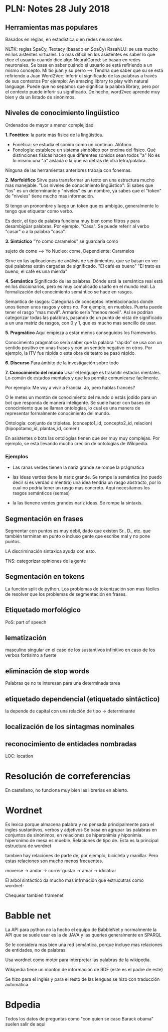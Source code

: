 # PLN: Notes 28 July 2018

## Herramientas mas populares 
Basados en reglas, en estadística o en redes neuronales

NLTK: reglas
SpaCy, Textacy (basado en SpaCy)
RasaNLU: se usa mucho en los aistentes virtuales. Lo mas dificil en los asistentes es saber lo que dice el usuario cuando dice algo
NeuralCored: se basan en redes neuronales. Se basa en saber cuándo el usuario se está refiriendo a un mismo concepto.
    Mi tío juan y su perro --> Tendría que saber que su se está refiriendo a Juan
Word2Vec: inferir el significado de las palabras a través de sus contextos
  Por ejemplo: An amazing library to play with natural language. 
  Puede que no sepamos que significa la palabra library, pero por el contexto puede inferir su significado. De hecho, word2vec aprende muy bien y da un listado de sinónimos.
  
  
 
 ## Niveles de conocimiento lingüistico
 
 Ordenados de mayor a menor complejidad.
 
 **1. Fonético:** la parte más física de la lingüistica. 
  - Fonética: se estudia el sonido como un continuo. Alófono. 
  - Fonología: establece un sistema simbólico por encima del físico. Qué distinciones físicas hacen que diferentes sonidos sean todos "a"
  No es lo mismo una "a" aislada o la que va detrás de otra letra/palabra.

Ninguna de las herramientas anteriores trabaja con fonemas.

 **2. Morfolófico**
 Sirve para transformar un texto en una estructura mucho mas manejable.
 "Los niveles de conocimiento lingüistico": Si sabes que "los" es un determinante y "niveles" es un nombre, ya sabes que el "token" de "niveles" tiene mucho mas información.
 
 Si tengo un pronombre y luego un token que es ambigüo, generalmente lo tengo que etiquetar como verbo.
 
 Es decir, el tipo de palabra funciona muy bien como filtros y para desambigûar palabras. Por ejemplo, "Casa". Se puede referir al verbo "casar" o a la palabra "casa".
 
 **3. Sintáctico**
 "Yo como caramelos" se guardaría como 
 
 sujeto de come --> Yo
 Nucleo: come, Dependiente: Caramelos
 
 Sirve en las aplicaciones de análisis de sentimientos, que se basan en ver qué palabras están cargadas de significado.
 "El café es bueno"
 "El trato es bueno, el café es una mierda"
 
 **4. Semántica**
 Significado de las palabras.
 Dónde está la semántica real está en los diccionarios, pero es muy complicado usarlo en el mundo real.
 La formalización del conocimiento semántico se hace en rasgos. 
 
 Semantica de rasgos: Categorías de conceptos interelacionados donde unos tienen unos rasgos y otros no.
 Por ejemplo, en muebles. Puerta puede tener el rasgo "mas movil". Armario sería "menos movil".
 Así se podrían categorizar todas las palabras, pasando de un punto de vista de significado a un una matriz de rasgos, con 0 y 1, que es mucho mas sencillo de usar.
 
 **5. Pragmático**
 Aquí empieza a estar menos conseguidos los frameworks.
 
 Conocimeinto pragmático sería saber que la palabra "rápido" se usa con un sentido positivo en unas frases y con un sentido negativo en otros.
 Por ejemplo, la ITV fue rápida o esta obra de teatro se pasó rápido.
 
 **6. Discurso**
 Para ámbito de la investigación sobre todo
 
 **7. Conocimiento del mundo**
 Usar el lenguaje es trasmitir estados mentales.
 Lo común de estados mentales y que les permite comunicarse facilmente.
 
 Por ejemplo: Me voy a vivir a Francia. Jo, pero hablas francés?
 
 O le metes un montón de conocimiento del mundo o estás jodido para un bot que responda de manera inteligente.
 Se suele hacer con bases de conocimiento que se llaman ontologías, lo cual es una manera de representar formalmente conocimiento del mundo.
 
 Ontología: conjunto de tripletas.
 (concepto1_id, concepto2_id, relacion) 
 (hipopótamo_id, plantas_id, comen)
 
 En asistentes o bots las ontologías tienen que ser muy muy complejas.
 Por ejemplo, se está llevando mucho creción de ontologías de Wikipedia.
 
 
### Ejemplos 

- Las ranas verdes tienen la nariz grande
se rompe la prágmatica

- las ideas verdes tiene la nariz grande.
Se rompe la semántica (no puedo decir si es verdad o mentira)
una idea tendría un rasgo abstracto, por lo cual no podría tener un rasgo mas concreto.
Aqui necesitamos los rasgos semánticos (semas)

- la las tienene verdes grandes nariz ideas.
Se rompe la sintaxis.

## Segmentación en frases
Segmentar con puntos es muy débil, dado que existen Sr., D., etc. que también terminan en punto o incluso gente que escribe mal y no pone puntos.

LA discriminación sintaxica ayuda con esto.

TNS: categorizar opiniones de la gente

## Segmentación en tokens
La función split de python.
Los problemas de tokenización son mas fáciles de resolver que los problemas de segmentación en frases.

## Etiquetado morfológico
PoS: part of speech

## lematización
masculino singular en el caso de los sustantivos
infinitivo en caso de los verbos
fortisimo a fuerte

## eliminación de stop words
Palabras qe no te interesan para una determinada tarea

## etiquetado dependencial (etiquetado sintáctico)
la depende de capital con una relación de tipo -> determinante

## localización de los sintagmas nominales

## reconocimiento de entidades nombradas
LOC: location

# Resolución de correferencias
En castellano, no funciona muy bien las librerías en abierto.



# Wordnet 
Es lexica porque almacena palabra y no 
pensada principalmente para el ingles
sustantivos, verbos y adjetivos
Se basa en agrupar las palabras en conjuntos de sinónimos, en relaciones de hiperonimia y hiponimia.
hiperonimo de mesa es mueble. Relaciones de tipo de. Esta es la principal estructura de wordnet

tambien hay relaciones de parte de, por ejemplo, bicicleta y manillar. Pero estas relaciones son mucho menos frecuentes.

moverse -> andar -> correr
gustar -> amar -> idolatrar


El arbol sintáctico da mucho mas infrmación que estrucutras como wordnet-

Chequear tambien framenet

# Babble net 

La API para python no la hecho el equipo de BabbleNet y normalmente la API que se suele usar es la de JAVA
y las queries generalmente en SPARQL

Se le considera mas bien una red semántica, porque incluye mas relaciones de entidades, no de palabras.

Usa wordnet como motor para interpretar las palabras de la wikipedia.

Wikipedia tiene un monton de información de RDF (este es el padre de este)

Se hizo para el inglés  y para el resto de las lenguas se hizo con traducción automática.


# Bdpedia 


Todos los datos de preguntas como "con quien se caso Barack obama" suelen salir de aqui

